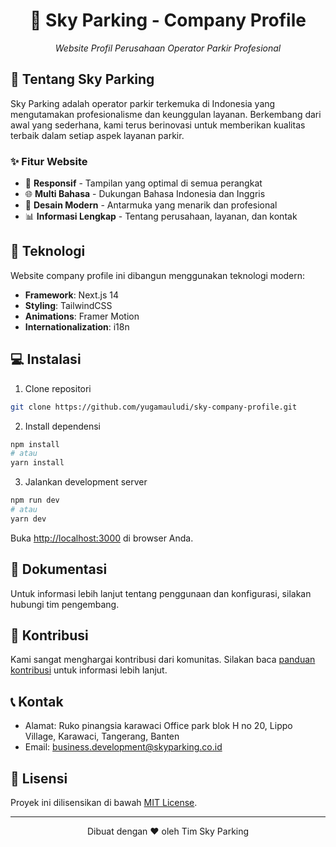 <div align="center">

# 🏢 Sky Parking - Company Profile

_Website Profil Perusahaan Operator Parkir Profesional_


</div>

## 🌟 Tentang Sky Parking

Sky Parking adalah operator parkir terkemuka di Indonesia yang mengutamakan profesionalisme dan keunggulan layanan. Berkembang dari awal yang sederhana, kami terus berinovasi untuk memberikan kualitas terbaik dalam setiap aspek layanan parkir.

### ✨ Fitur Website

- 📱 **Responsif** - Tampilan yang optimal di semua perangkat
- 🌐 **Multi Bahasa** - Dukungan Bahasa Indonesia dan Inggris
- 🎨 **Desain Modern** - Antarmuka yang menarik dan profesional
- 📊 **Informasi Lengkap** - Tentang perusahaan, layanan, dan kontak

## 🚀 Teknologi

Website company profile ini dibangun menggunakan teknologi modern:

- **Framework**: Next.js 14
- **Styling**: TailwindCSS
- **Animations**: Framer Motion
- **Internationalization**: i18n

## 💻 Instalasi

1. Clone repositori
```bash
git clone https://github.com/yugamauludi/sky-company-profile.git
```

2. Install dependensi
```bash
npm install
# atau
yarn install
```

3. Jalankan development server
```bash
npm run dev
# atau
yarn dev
```

Buka [http://localhost:3000](http://localhost:3000) di browser Anda.

## 📖 Dokumentasi

Untuk informasi lebih lanjut tentang penggunaan dan konfigurasi, silakan hubungi tim pengembang.

## 🤝 Kontribusi

Kami sangat menghargai kontribusi dari komunitas. Silakan baca [panduan kontribusi](CONTRIBUTING.md) untuk informasi lebih lanjut.

## 📞 Kontak

- Alamat: Ruko pinangsia karawaci Office park blok H no 20, Lippo Village, Karawaci, Tangerang, Banten
- Email: business.development@skyparking.co.id

## 📄 Lisensi

Proyek ini dilisensikan di bawah [MIT License](LICENSE).

---

<div align="center">
Dibuat dengan ❤️ oleh Tim Sky Parking
</div>
